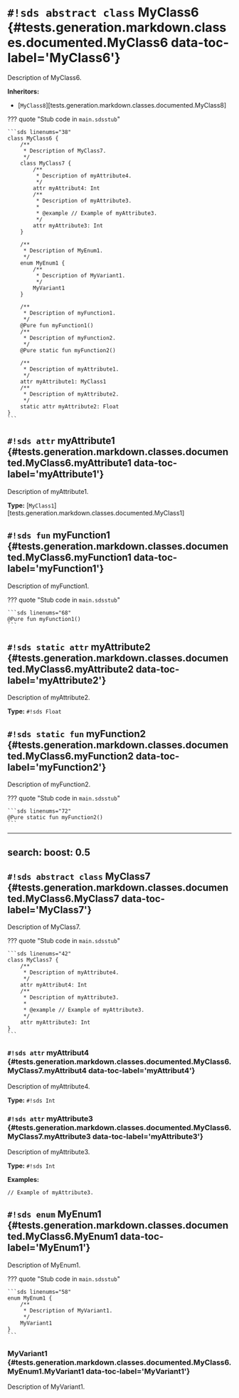 # `#!sds abstract class` MyClass6 {#tests.generation.markdown.classes.documented.MyClass6 data-toc-label='MyClass6'}

Description of MyClass6.

**Inheritors:**

- [`MyClass8`][tests.generation.markdown.classes.documented.MyClass8]

??? quote "Stub code in `main.sdsstub`"

    ```sds linenums="38"
    class MyClass6 {
        /**
         * Description of MyClass7.
         */
        class MyClass7 {
            /**
             * Description of myAttribute4.
             */
            attr myAttribut4: Int
            /**
             * Description of myAttribute3.
             *
             * @example // Example of myAttribute3.
             */
            attr myAttribute3: Int
        }

        /**
         * Description of MyEnum1.
         */
        enum MyEnum1 {
            /**
             * Description of MyVariant1.
             */
            MyVariant1
        }

        /**
         * Description of myFunction1.
         */
        @Pure fun myFunction1()
        /**
         * Description of myFunction2.
         */
        @Pure static fun myFunction2()

        /**
         * Description of myAttribute1.
         */
        attr myAttribute1: MyClass1
        /**
         * Description of myAttribute2.
         */
        static attr myAttribute2: Float
    }
    ```

## `#!sds attr` myAttribute1 {#tests.generation.markdown.classes.documented.MyClass6.myAttribute1 data-toc-label='myAttribute1'}

Description of myAttribute1.

**Type:** [`MyClass1`][tests.generation.markdown.classes.documented.MyClass1]

## `#!sds fun` myFunction1 {#tests.generation.markdown.classes.documented.MyClass6.myFunction1 data-toc-label='myFunction1'}

Description of myFunction1.

??? quote "Stub code in `main.sdsstub`"

    ```sds linenums="68"
    @Pure fun myFunction1()
    ```

## `#!sds static attr` myAttribute2 {#tests.generation.markdown.classes.documented.MyClass6.myAttribute2 data-toc-label='myAttribute2'}

Description of myAttribute2.

**Type:** `#!sds Float`

## `#!sds static fun` myFunction2 {#tests.generation.markdown.classes.documented.MyClass6.myFunction2 data-toc-label='myFunction2'}

Description of myFunction2.

??? quote "Stub code in `main.sdsstub`"

    ```sds linenums="72"
    @Pure static fun myFunction2()
    ```

---
search:
  boost: 0.5
---

## `#!sds abstract class` MyClass7 {#tests.generation.markdown.classes.documented.MyClass6.MyClass7 data-toc-label='MyClass7'}

Description of MyClass7.

??? quote "Stub code in `main.sdsstub`"

    ```sds linenums="42"
    class MyClass7 {
        /**
         * Description of myAttribute4.
         */
        attr myAttribut4: Int
        /**
         * Description of myAttribute3.
         *
         * @example // Example of myAttribute3.
         */
        attr myAttribute3: Int
    }
    ```

### `#!sds attr` myAttribut4 {#tests.generation.markdown.classes.documented.MyClass6.MyClass7.myAttribut4 data-toc-label='myAttribut4'}

Description of myAttribute4.

**Type:** `#!sds Int`

### `#!sds attr` myAttribute3 {#tests.generation.markdown.classes.documented.MyClass6.MyClass7.myAttribute3 data-toc-label='myAttribute3'}

Description of myAttribute3.

**Type:** `#!sds Int`

**Examples:**

```sds hl_lines="1"
// Example of myAttribute3.
```

## `#!sds enum` MyEnum1 {#tests.generation.markdown.classes.documented.MyClass6.MyEnum1 data-toc-label='MyEnum1'}

Description of MyEnum1.

??? quote "Stub code in `main.sdsstub`"

    ```sds linenums="58"
    enum MyEnum1 {
        /**
         * Description of MyVariant1.
         */
        MyVariant1
    }
    ```

### MyVariant1 {#tests.generation.markdown.classes.documented.MyClass6.MyEnum1.MyVariant1 data-toc-label='MyVariant1'}

Description of MyVariant1.
